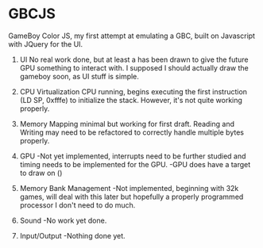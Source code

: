 # GBCJS
GameBoy Color JS, my first attempt at emulating a GBC, built on Javascript with JQuery for the UI. 

1. UI
No real work done, but at least a <canvas> has been drawn to give the future GPU something to interact with. I supposed I should actually draw the gameboy soon, as UI stuff is simple.

2. CPU Virtualization
CPU running, begins executing the first instruction (LD SP, 0xfffe) to initialize the stack. However, it's not quite working properly. 



3. Memory Mapping minimal but working for first draft. Reading and Writing may need to be refactored to correctly handle multiple bytes properly.

4. GPU
-Not yet implemented, interrupts need to be further studied and timing needs to be implemented for the GPU.
-GPU does have a target to draw on (<canvas>)

5. Memory Bank Management
-Not implemented, beginning with 32k games, will deal with this later but hopefully a properly programmed processor I don't need to do much.

6. Sound
-No work yet done.

7. Input/Output
-Nothing done yet.

